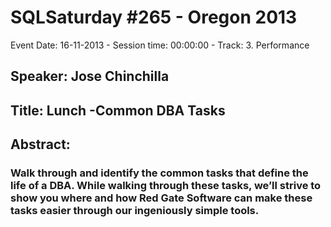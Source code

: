 # SQLSaturday #265 - Oregon 2013
Event Date: 16-11-2013 - Session time: 00:00:00 - Track: 3. Performance
## Speaker: Jose Chinchilla
## Title: Lunch -Common DBA Tasks
## Abstract:
### Walk through and identify the common tasks that define the life of a DBA. While walking through these tasks, we’ll strive to show you where and how Red Gate Software can make these tasks easier through our ingeniously simple tools.
